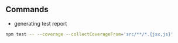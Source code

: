 ## Commands

- generating test report

```bash
npm test -- --coverage --collectCoverageFrom='src/**/*.{jsx,js}'
```
